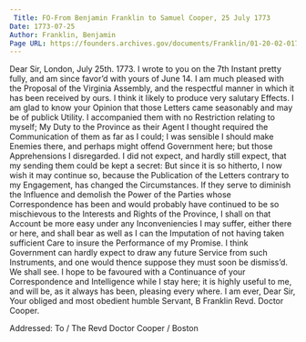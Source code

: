 ```yaml
---
 Title: FO-From Benjamin Franklin to Samuel Cooper, 25 July 1773
Date: 1773-07-25
Author: Franklin, Benjamin
Page URL: https://founders.archives.gov/documents/Franklin/01-20-02-0175
---
```


Dear Sir,
London, July 25th. 1773.
I wrote to you on the 7th Instant pretty fully, and am since favor’d with yours of June 14.
I am much pleased with the Proposal of the Virginia Assembly, and the respectful manner in which it has been received by ours. I think it likely to produce very salutary Effects.
I am glad to know your Opinion that those Letters came seasonably and may be of publick Utility. I accompanied them with no Restriction relating to myself; My Duty to the Province as their Agent I thought required the Communication of them as far as I could; I was sensible I should make Enemies there, and perhaps might offend Government here; but those Apprehensions I disregarded. I did not expect, and hardly still expect, that my sending them could be kept a secret: But since it is so hitherto, I now wish it may continue so, because the Publication of the Letters contrary to my Engagement, has changed the Circumstances. If they serve to diminish the Influence and demolish the Power of the Parties whose Correspondence has been and would probably have continued to be so mischievous to the Interests and Rights of the Province, I shall on that Account be more easy under any Inconveniencies I may suffer, either there or here, and shall bear as well as I can the Imputation of not having taken sufficient Care to insure the Performance of my Promise.
I think Government can hardly expect to draw any future Service from such Instruments, and one would thence suppose they must soon be dismiss’d. We shall see.
I hope to be favoured with a Continuance of your Correspondence and Intelligence while I stay here; it is highly useful to me, and will be, as it always has been, pleasing every where. I am ever, Dear Sir, Your obliged and most obedient humble Servant,
B Franklin
Revd. Doctor Cooper.
 
Addressed: To / The Revd Doctor Cooper / Boston

